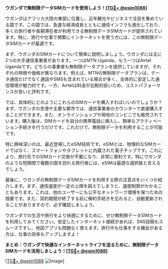 **ウガンダで無制限データSIMカードを使用しよう！[[TG💪+ @esim1088](https://t.me/s/esim1088)]**

ウガンダはアフリカ大陸の東部に位置し、近年観光やビジネスで注目を集めている国です。この国では、急速な経済成長とともに通信インフラも進化しており、多くの旅行者や長期滞在者が利用できる無制限データSIMカードが提供されています。特に、旅行や仕事で頻繁にインターネットを使う方には、この無制限データSIMカードが最適です。

まず、ウガンダのSIMカードについて簡単に説明しましょう。ウガンダには主に2つの大手通信事業者があります。一つはMTN Uganda、もう一つはAirtel Ugandaです。どちらの事業者も無制限データプランを提供していますが、それぞれの特徴や価格が異なります。例えば、MTNの無制限データプランは、データ通信だけでなく通話やSMSも含まれている場合が多く、全体的に安定した通信環境が魅力的です。一方、Airtelは料金が比較的安いため、コストパフォーマンスが良いと評判です。

では、具体的にどのようにこれらのSIMカードを購入すればいいのでしょうか？まず、ウガンダの空港や主要な都市では、通信事業者のカウンターで直接購入することができます。また、オンラインショップや現地のコンビニでも販売されています。購入後は、SIMカードを自分の携帯電話に挿入し、簡単なアクティベーション手続きを行うだけです。これだけで、無制限データを利用することが可能です。

特に興味深いのは、最近登場したeSIM技術です。eSIMとは、物理的なSIMカードではなく、スマートフォンやタブレットに内蔵された電子チップです。これにより、旅行先でのSIMカード交換が不要になり、非常に便利です。特にウガンダのような短期間で複数の国を訪れる旅行者には、eSIMは最適な選択肢と言えるでしょう。

最後に、ウガンダの無制限データSIMカードを利用する際の注意点をいくつか紹介します。まず、通信速度が一定の上限を超えてしまうと、速度制限がかかることもあります。これは、他のユーザーにも公平なネットワーク環境を保つための措置です。また、契約期間が終了する前に解約手続きを忘れると、自動更新されることがありますので、必ず確認しましょう。

ウガンダでの生活や旅行をより快適にするために、ぜひ無制限データSIMカードを利用してみてください。安定したインターネット接続があれば、SNS投稿もスムーズですし、地図アプリも問題なく使えます。旅行中も仕事をする機会がある方は、仕事の効率もアップしますよ！

**まとめ：ウガンダで快適なインターネットライフを送るために、無制限データSIMカードを活用しましょう！[[TG💪+ @esim1088](https://t.me/s/esim1088)]**

[[TG💪+ @esim1088](https://t.me/s/esim1088) ![Image](https://i.postimg.cc/Y0z9fWf4/image.png)]